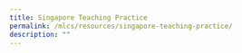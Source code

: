 ```yaml
---
title: Singapore Teaching Practice
permalink: /mlcs/resources/singapore-teaching-practice/
description: ""
---
```

